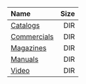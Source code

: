 |Name|Size|
|:---|---:|
|[Catalogs](Catalogs/index.html)|DIR|
|[Commercials](Commercials/index.html)|DIR|
|[Magazines](Magazines/index.html)|DIR|
|[Manuals](Manuals/index.html)|DIR|
|[Video](Video/index.html)|DIR|
